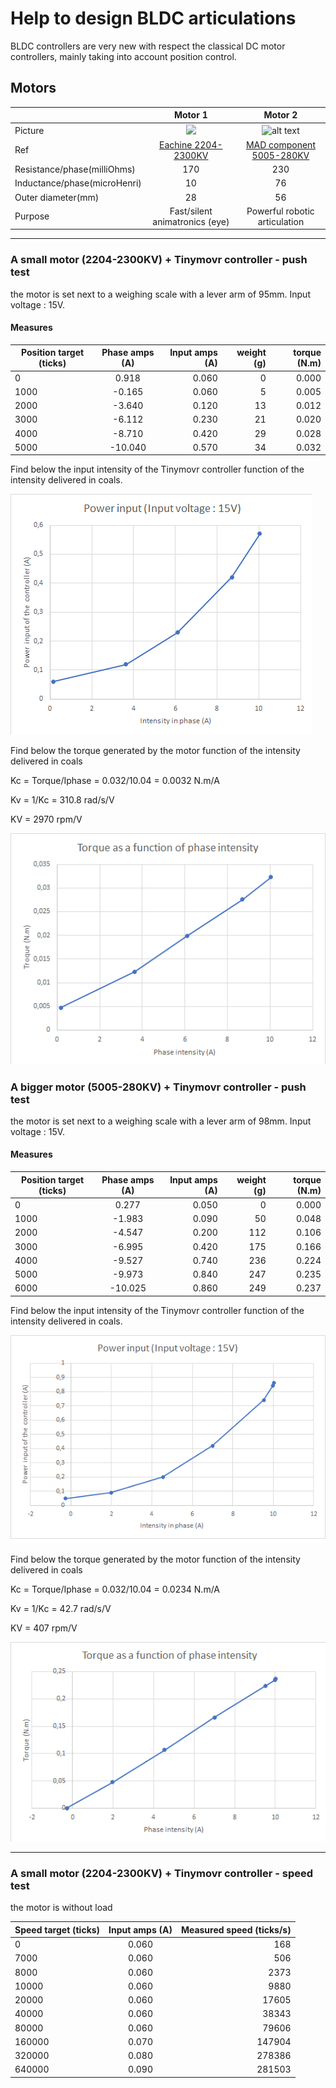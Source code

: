 # Help to design BLDC articulations
BLDC controllers are very new with respect the classical DC motor controllers, mainly taking into account position control.

## Motors

|                     |Motor 1 |Motor 2|
| ------------------- |:------:|:-----:|
|Picture|![](https://img.eachine.com//eachine/products/original/201605/1462515328_17.jpg)|![alt text](https://mad-motor.com/wp-content/uploads/2018/03/MAD5005-EEE_01.jpg "MAD")|
| Ref| [Eachine  2204-2300KV](https://www.eachine.com/Eachine-Racer-250-Drone-Spare-Part-BG2204-2300KV-Brushless-Motor-CW-or-CCW-p-343.html)|[MAD component 5005-280KV](https://mad-motor.com/product/mad-5005-eee/)|
|Resistance/phase(milliOhms)|170|230|
|Inductance/phase(microHenri)|10|76|
|Outer diameter(mm)|28|56|
|Purpose|Fast/silent animatronics (eye)|Powerful robotic articulation|

-----

### A small motor (2204-2300KV) + Tinymovr controller - push test

the motor is set next to a weighing scale with a lever arm of 95mm. 
Input voltage : 15V.

#### Measures

| Position target (ticks)| Phase amps (A)| Input amps (A)| weight (g)|torque (N.m)|
| ---------------------- |:-------------:| -------------:|----------:|-----------:|
| 0                      | 0.918         | 0.060         |0          |0.000       |
| 1000                   | -0.165        | 0.060         |5          |0.005       |
| 2000                   | -3.640        | 0.120         |13         |0.012       |
| 3000                   | -6.112        | 0.230         |21         |0.020       |
| 4000                   | -8.710        | 0.420         |29         |0.028       |
| 5000                   | -10.040       | 0.570         |34         |0.032       |

Find below the input intensity of the Tinymovr controller function of the intensity delivered in coals.

![](./motor1-Iin-vs-Iphase.png)

Find below the torque generated by the motor function of the intensity delivered in coals

Kc = Torque/Iphase = 0.032/10.04 = 0.0032 N.m/A

Kv = 1/Kc = 310.8 rad/s/V

KV = 2970 rpm/V

![](./motor1-Torque-vs-Iphase.png)

### A bigger motor (5005-280KV) + Tinymovr controller - push test

the motor is set next to a weighing scale with a lever arm of 98mm. 
Input voltage : 15V.

#### Measures

| Position target (ticks)| Phase amps (A)| Input amps (A)| weight (g)|torque (N.m)|
| ---------------------- |:-------------:| -------------:|----------:|-----------:|
| 0                      | 0.277         | 0.050         |0          |0.000       |
| 1000                   | -1.983        | 0.090         |50         |0.048       |
| 2000                   | -4.547        | 0.200         |112        |0.106       |
| 3000                   | -6.995        | 0.420         |175        |0.166       |
| 4000                   | -9.527        | 0.740         |236        |0.224       |
| 5000                   | -9.973        | 0.840         |247        |0.235       |
| 6000                   | -10.025       | 0.860         |249        |0.237       |

Find below the input intensity of the Tinymovr controller function of the intensity delivered in coals.

![](./motor2-Iin-vs-Iphase.png)

Find below the torque generated by the motor function of the intensity delivered in coals

Kc = Torque/Iphase = 0.032/10.04 = 0.0234 N.m/A

Kv = 1/Kc = 42.7 rad/s/V

KV = 407 rpm/V

![](./motor2-Torque-vs-Iphase.png)

----


### A small motor (2204-2300KV) + Tinymovr controller - speed test
the motor is without load

| Speed target (ticks)| Input amps (A)| Measured speed (ticks/s)|
| ------------------- |:-------------:| -----------------------:|
| 0                   | 0.060         | 168                     |
| 7000                | 0.060         | 506                     |
| 8000                | 0.060         | 2373                    |
| 10000               | 0.060         | 9880                    |
| 20000               | 0.060         | 17605                   |
| 40000               | 0.060         | 38343                   |
| 80000               | 0.060         | 79606                   |
| 160000              | 0.070         | 147904                  |
| 320000              | 0.080         | 278386                  |
| 640000              | 0.090         | 281503                  |



